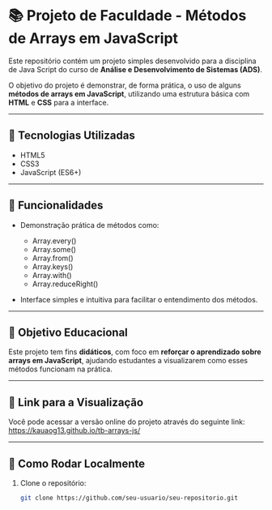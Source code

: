 # 📚 Projeto de Faculdade - Métodos de Arrays em JavaScript

Este repositório contém um projeto simples desenvolvido para a disciplina de Java Script do curso de **Análise e Desenvolvimento de Sistemas (ADS)**.

O objetivo do projeto é demonstrar, de forma prática, o uso de alguns **métodos de arrays em JavaScript**, utilizando uma estrutura básica com **HTML** e **CSS** para a interface.

---

## 🚀 Tecnologias Utilizadas

- HTML5
- CSS3
- JavaScript (ES6+)

---

## 🎯 Funcionalidades

- Demonstração prática de métodos como:
  - Array.every()
  - Array.some()
  - Array.from()
  - Array.keys()
  - Array.with()
  - Array.reduceRight()

- Interface simples e intuitiva para facilitar o entendimento dos métodos.

---

## 🧠 Objetivo Educacional

Este projeto tem fins **didáticos**, com foco em **reforçar o aprendizado sobre arrays em JavaScript**, ajudando estudantes a visualizarem como esses métodos funcionam na prática.

---
## 🔗 Link para a Visualização

Você pode acessar a versão online do projeto através do seguinte link:  
https://kauaog13.github.io/tb-arrays-js/

---
## 📁 Como Rodar Localmente

1. Clone o repositório:
   ```bash
   git clone https://github.com/seu-usuario/seu-repositorio.git
